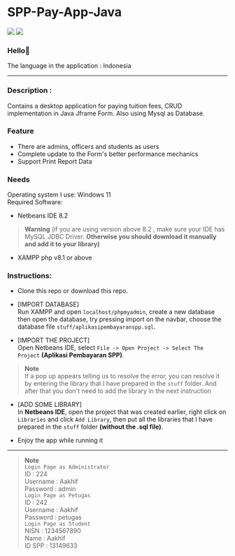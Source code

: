 # SPP-Pay-App-Java

![](https://img.shields.io/badge/Type-Desktop%20App%2FAplikasi%20Desktop-purple) ![](https://img.shields.io/badge/-Assignment-red)

### Hello👋

The language in the application : Indonesia

---

### Description :
Contains a desktop application for paying tuition fees, CRUD implementation in Java Jframe Form. Also using Mysql as Database.

### Feature
- There are admins, officers and students as users
- Complete update to the Form's better performance mechanics
- Support Print Report Data

### Needs
Operating system I use: Windows 11\
Required Software:
- Netbeans IDE 8.2 
> __Warning__ (if you are using version above 8.2 , make sure your IDE has MySQL JDBC Driver. **Otherwise you should download it manually and add it to your library)**
- XAMPP php v8.1 or above

### Instructions:
- Clone this repo or download this repo.

- [IMPORT DATABASE]\
Run XAMPP and open `localhost/phpmyadmin`, create a new database then open the database, try pressing import on the navbar, choose the database file `stuff/aplikasipembayaranspp.sql`.

- [IMPORT THE PROJECT]\
Open Netbeans IDE, select `File -> Open Project -> Select The Project` **(Aplikasi Pembayaran SPP)**. 
> __Note__ \
If a pop up appears telling us to resolve the error, you can resolve it by entering the library that I have prepared in the `stuff` folder. And after that you don't need to add the library in the next instruction

- [ADD SOME LIBRARY]\
In **Netbeans IDE**, open the project that was created earlier, right click on `Libraries` and click `Add Library`, then put all the libraries that I have prepared in the `stuff` folder **(without the .sql file)**.

- Enjoy the app while running it

---


> __Note__ \
`Login Page as Administrator`\
ID       : 224\
Username : Aakhif\
Password : admin\
`Login Page as Petugas`\
ID       : 242\
Username : Aakhif\
Password : petugas\
`Login Page as Student`\
NISN     : 1234567890\
Name     : Aakhif\
ID SPP   : 13149633
